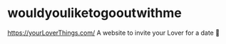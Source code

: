 # wouldyouliketogooutwithme
https://yourLoverThings.com/
A website to invite your Lover for a date 🥰
